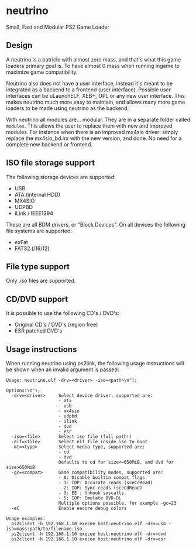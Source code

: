 # neutrino
Small, Fast and Modular PS2 Game Loader

## Design
A neutrino is a patricle with almost zero mass, and that's what this game loaders primary goal is. To have almost 0 mass when running ingame to maximize game compatibility.

Neutrino also does not have a user interface, instead it's meant to be integrated as a backend to a frontend (user interface). Possible user interfaces can be uLaunchELF, XEB+, OPL or any new user interface. This makes neutrino much more easy to maintain, and allows many more game loaders to be made using neutrino as the backend.

With neutrino all modules are... modular. They are in a separate folder called `modules`. This allows the user to replace them with new and improved modules. For instance when there is an improved mx4sio driver: simply replace the mx4sio_bd.irx with the new version, and done. No need for a complete new backend or frontend.

## ISO file storage support
The following storage devices are supported:
- USB
- ATA (internal HDD)
- MX4SIO
- UDPBD
- iLink / IEEE1394

These are all BDM drivers, or "Block Devices". On all devices the following file systems are supported:
- exFat
- FAT32 (/16/12)

## File type support
Only .iso files are supported.

## CD/DVD support
It is possible to use the following CD's / DVD's:
- Original CD's / DVD's (region free)
- ESR patched DVD's

## Usage instructions
When running neutrino using ps2link, the following usage instructions will be shown when an invalid argument is passed:
```
Usage: neutrino.elf -drv=<driver> -iso=<path>\n");

Options:\n");
  -drv=<driver>     Select device driver, supported are:
                    - ata
                    - usb
                    - mx4sio
                    - udpbd
                    - ilink
                    - dvd
                    - esr
  -iso=<file>       Select iso file (full path!)
  -elf=<file>       Select elf file inside iso to boot
  -mt=<type>        Select media type, supported are:
                    - cd
                    - dvd
                    Defaults to cd for size<=650MiB, and dvd for size>650MiB
  -gc=<compat>      Game compatibility modes, supported are:
                    - 0: Disable builtin compat flags
                    - 1: IOP: Accurate reads (sceCdRead)
                    - 2: IOP: Sync reads (sceCdRead)
                    - 3: EE : Unhook syscalls
                    - 5: IOP: Emulate DVD-DL
                    Multiple options possible, for example -gc=23
  -eC               Enable eecore debug colors

Usage examples:
  ps2client -h 192.168.1.10 execee host:neutrino.elf -drv=usb -iso=mass:path/to/filename.iso
  ps2client -h 192.168.1.10 execee host:neutrino.elf -drv=dvd
  ps2client -h 192.168.1.10 execee host:neutrino.elf -drv=esr
```
